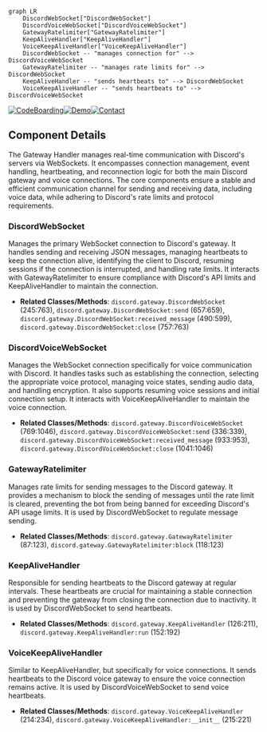 ```mermaid
graph LR
    DiscordWebSocket["DiscordWebSocket"]
    DiscordVoiceWebSocket["DiscordVoiceWebSocket"]
    GatewayRatelimiter["GatewayRatelimiter"]
    KeepAliveHandler["KeepAliveHandler"]
    VoiceKeepAliveHandler["VoiceKeepAliveHandler"]
    DiscordWebSocket -- "manages connection for" --> DiscordVoiceWebSocket
    GatewayRatelimiter -- "manages rate limits for" --> DiscordWebSocket
    KeepAliveHandler -- "sends heartbeats to" --> DiscordWebSocket
    VoiceKeepAliveHandler -- "sends heartbeats to" --> DiscordVoiceWebSocket
```
[![CodeBoarding](https://img.shields.io/badge/Generated%20by-CodeBoarding-9cf?style=flat-square)](https://github.com/CodeBoarding/GeneratedOnBoardings)[![Demo](https://img.shields.io/badge/Try%20our-Demo-blue?style=flat-square)](https://www.codeboarding.org/demo)[![Contact](https://img.shields.io/badge/Contact%20us%20-%20codeboarding@gmail.com-lightgrey?style=flat-square)](mailto:codeboarding@gmail.com)

## Component Details

The Gateway Handler manages real-time communication with Discord's servers via WebSockets. It encompasses connection management, event handling, heartbeating, and reconnection logic for both the main Discord gateway and voice connections. The core components ensure a stable and efficient communication channel for sending and receiving data, including voice data, while adhering to Discord's rate limits and protocol requirements.

### DiscordWebSocket
Manages the primary WebSocket connection to Discord's gateway. It handles sending and receiving JSON messages, managing heartbeats to keep the connection alive, identifying the client to Discord, resuming sessions if the connection is interrupted, and handling rate limits. It interacts with GatewayRatelimiter to ensure compliance with Discord's API limits and KeepAliveHandler to maintain the connection.
- **Related Classes/Methods**: `discord.gateway.DiscordWebSocket` (245:763), `discord.gateway.DiscordWebSocket:send` (657:659), `discord.gateway.DiscordWebSocket:received_message` (490:599), `discord.gateway.DiscordWebSocket:close` (757:763)

### DiscordVoiceWebSocket
Manages the WebSocket connection specifically for voice communication with Discord. It handles tasks such as establishing the connection, selecting the appropriate voice protocol, managing voice states, sending audio data, and handling encryption. It also supports resuming voice sessions and initial connection setup. It interacts with VoiceKeepAliveHandler to maintain the voice connection.
- **Related Classes/Methods**: `discord.gateway.DiscordVoiceWebSocket` (769:1046), `discord.gateway.DiscordVoiceWebSocket:send` (336:339), `discord.gateway.DiscordVoiceWebSocket:received_message` (933:953), `discord.gateway.DiscordVoiceWebSocket:close` (1041:1046)

### GatewayRatelimiter
Manages rate limits for sending messages to the Discord gateway. It provides a mechanism to block the sending of messages until the rate limit is cleared, preventing the bot from being banned for exceeding Discord's API usage limits. It is used by DiscordWebSocket to regulate message sending.
- **Related Classes/Methods**: `discord.gateway.GatewayRatelimiter` (87:123), `discord.gateway.GatewayRatelimiter:block` (118:123)

### KeepAliveHandler
Responsible for sending heartbeats to the Discord gateway at regular intervals. These heartbeats are crucial for maintaining a stable connection and preventing the gateway from closing the connection due to inactivity. It is used by DiscordWebSocket to send heartbeats.
- **Related Classes/Methods**: `discord.gateway.KeepAliveHandler` (126:211), `discord.gateway.KeepAliveHandler:run` (152:192)

### VoiceKeepAliveHandler
Similar to KeepAliveHandler, but specifically for voice connections. It sends heartbeats to the Discord voice gateway to ensure the voice connection remains active. It is used by DiscordVoiceWebSocket to send voice heartbeats.
- **Related Classes/Methods**: `discord.gateway.VoiceKeepAliveHandler` (214:234), `discord.gateway.VoiceKeepAliveHandler:__init__` (215:221)